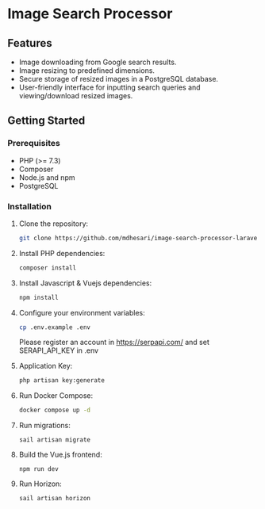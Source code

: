 # Image Search Processor

## Features

- Image downloading from Google search results.
- Image resizing to predefined dimensions.
- Secure storage of resized images in a PostgreSQL database.
- User-friendly interface for inputting search queries and viewing/download resized images.

## Getting Started

### Prerequisites

- PHP (>= 7.3)
- Composer
- Node.js and npm
- PostgreSQL

### Installation

1. Clone the repository:

   ```bash
   git clone https://github.com/mdhesari/image-search-processor-laravel-vuejs.git
   ```
   
2. Install PHP dependencies:

   ```bash
   composer install
   ```
3. Install Javascript & Vuejs dependencies:

    ```bash
    npm install
    ```
    
4. Configure your environment variables:

    ```bash
    cp .env.example .env
    ```
    
    Please register an account in https://serpapi.com/ and set SERAPI_API_KEY in .env
    
5. Application Key:

    ```bash
    php artisan key:generate
    ```

5. Run Docker Compose:

    ```bash
    docker compose up -d
    ```
    
6. Run migrations:

    ```
    sail artisan migrate
    ```

7. Build the Vue.js frontend:

    ```
    npm run dev
    ```

8. Run Horizon:

    ```
    sail artisan horizon
    ```
